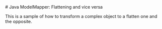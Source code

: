 # Java ModelMapper: Flattening and vice versa

This is a sample of how to transform a complex object to a flatten one and the opposite.